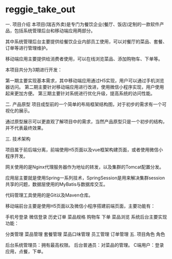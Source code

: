 # reggie_take_out

一. 项目介绍
本项目(瑞吉外卖)是专门为餐饮企业(餐厅、饭店)定制的一款软件产品，包括系统管理后台和移动端应用两部分。

其中系统管理后台主要提供给餐饮企业内部员工使用，可以对餐厅的菜品、套餐、订单等进行管理维护。

移动端应用主要提供给消费者使用，可以在线浏览菜品、添加购物车、下单等。

本项目共分为3期进行开发：

第一期主要实现基本需求，其中移动端应用通过H5实现，用户可以通过手机浏览器访问。
第二期主要针对移动端应用进行改进，使用微信小程序实现，用户使用起来更加方便。
第三期主要针对系统进行优化升级，提高系统的访问性能。

二. 产品原型
项目成型前的一个简单的布局框架结构图，对于初步的需求有一个可视化的展示。

通过原型展示可以更直观了解项目中的需求，当然产品原型只是一个初步的结构，并不代表最终效果。

三. 技术架构

项目属于前后端分离，前端使用H5页面以及vue框架构建页面，或者使用微信小程序开发。

网关使用的是Nginx代理服务器作为地址的转发，以及集群的Tomcat配置分发。

应用层主要就是使用Spring一系列技术，SpringSession是用来解决集群session共享的问题，数据层使用的MyBatis与数据库交互。

代码管理工具使用的是Git以及Maven仓库。

移动端前台主要是使用H5页面以及微信小程序搭建前端页面，主要功能有：

手机号登录
微信登录
历史订单
菜品规格
购物车
下单
菜品浏览
系统后台主要实现功能：

分类管理
菜品管理
套餐管理
菜品口味管理
员工管理
订单管理
五. 项目角色
角色

后台系统管理员：拥有最高权限。
后台普通员：对菜品的管理。
C端用户：登录应用，点餐，下单。


